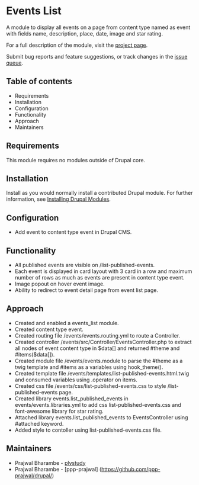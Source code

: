 # Events List

A module to display all events on a page from content type named
as event with fields name, description, place, date, image and star rating.

For a full description of the module, visit the
[project page](https://www.drupal.org/project/events_list).

Submit bug reports and feature suggestions, or track changes in the
[issue queue](https://www.drupal.org/project/issues/events_list).


## Table of contents

- Requirements
- Installation
- Configuration
- Functionality
- Approach
- Maintainers


## Requirements

This module requires no modules outside of Drupal core.


## Installation

Install as you would normally install a contributed Drupal module. For further
information, see
[Installing Drupal Modules](https://www.drupal.org/docs/extending-drupal/installing-drupal-modules).


## Configuration

- Add event to content type event in Drupal CMS.


## Functionality

- All published events are visible on /list-published-events.
- Each event is displayed in card layout with 3 card in a row and maximum number of rows as much as events are present in content type event.
- Image popout on hover event image.
- Ability to redirect to event detail page from event list page.

## Approach

- Created and enabled a events_list module.
- Created content type event.
- Created routing file /events/events.routing.yml to route a Controller.
- Created controller /events/src/Controller/EventsController.php to extract all nodes of event content type in $data[] and returned #theme and #items($data[]).
- Created module file /events/events.module to parse the #theme as a twig template and #items as a variables using hook_theme().
- Created template file /events/templates/list-published-events.html.twig and consumed variables using .operator on items.
- Created css file /events/css/list-published-events.css to style /list-published-events page.
- Created library events.list_published_events in events/events.libraries.yml to add css list-published-events.css and font-awesome library for star rating.
- Attached library events.list_published_events to EventsController using #attached keyword.
- Added style to contoller using list-published-events.css file.

## Maintainers

- Prajwal Bharambe - [plystudy](https://www.drupal.org/u/plystudy)
- Prajwal Bharambe - [ppp-prajwal]
(https://github.com/ppp-prajwal/drupal/)